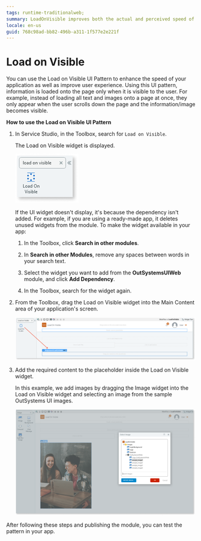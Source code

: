 ```yaml
---
tags: runtime-traditionalweb; 
summary: LoadOnVisible improves both the actual and perceived speed of your application.
locale: en-us
guid: 768c98ad-bb82-496b-a311-1f577e2e221f
---
```


# Load on Visible 

You can use the Load on Visible UI Pattern to enhance the speed of your application as well as improve user experience. Using this UI pattern, information is loaded onto the page only when it is visible to the user. For example, instead of loading all text and images onto a page at once, they only appear when the user scrolls down the page and the information/image becomes visible.

**How to use the Load on Visible UI Pattern**

1. In Service Studio, in the Toolbox, search for `Load on Visible`. 

    The Load on Visible widget is displayed.

     ![](<images/loadonvisible-3-ss.png>)

    If the UI widget doesn't display, it's because the dependency isn't added. For example, if you are using a ready-made app, it deletes unused widgets from the module. To make the widget available in your app:

    1. In the Toolbox, click **Search in other modules**.

    1. In **Search in other Modules**, remove any spaces between words in your search text.
    
    1. Select the widget you want to add from the **OutSystemsUIWeb** module, and click **Add Dependency**. 
    
    1. In the Toolbox, search for the widget again.

1. From the Toolbox, drag the Load on Visible widget into the Main Content area of your application's screen.

    ![](<images/loadonvisible-4-ss.png>)

1. Add the required content to the placeholder inside the Load on Visible widget. 

    In this example, we add images by dragging the Image widget into the Load on Visible widget and selecting an image from the sample OutSystems UI images.

    ![](<images/loadonvisible-5-ss.png>)

After following these steps and publishing the module, you can test the pattern in your app.

